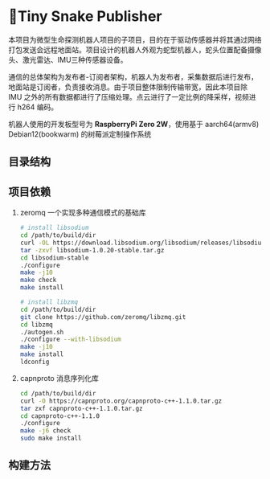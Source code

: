 # 🐍Tiny Snake Publisher

本项目为微型生命探测机器人项目的子项目，目的在于驱动传感器并将其通过网络打包发送会远程地面站。项目设计的机器人外观为蛇型机器人，蛇头位置配备摄像头、激光雷达、IMU三种传感器设备。

通信的总体架构为发布者-订阅者架构，机器人为发布者，采集数据后进行发布，地面站是订阅者，负责接收消息。由于项目整体限制传输带宽，因此本项目除 IMU 之外的所有数据都进行了压缩处理。点云进行了一定比例的降采样，视频进行 h264 编码。

机器人使用的开发板型号为 **RaspberryPi Zero 2W**，使用基于 aarch64(armv8) Debian12(bookwarm) 的树莓派定制操作系统

## 目录结构

## 项目依赖

1. zeromq 一个实现多种通信模式的基础库

    ```bash
    # install libsodium
    cd /path/to/build/dir
    curl -OL https://download.libsodium.org/libsodium/releases/libsodium-1.0.20-stable.tar.gz
    tar -zxvf libsodium-1.0.20-stable.tar.gz
    cd libsodium-stable
    ./configure
    make -j10
    make check
    make install

    # install libzmq
    cd /path/to/build/dir
    git clone https://github.com/zeromq/libzmq.git
    cd libzmq
    ./autogen.sh
    ./configure --with-libsodium
    make -j10
    make install
    ldconfig
    ```

2. capnproto 消息序列化库

    ```bash
    cd /path/to/build/dir
    curl -O https://capnproto.org/capnproto-c++-1.1.0.tar.gz
    tar zxf capnproto-c++-1.1.0.tar.gz
    cd capnproto-c++-1.1.0
    ./configure
    make -j6 check
    sudo make install
    ```


## 构建方法
